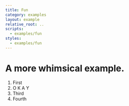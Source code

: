 ```yaml
---
title: Fun
category: examples
layout: example
relative_root: ..
scripts:
  - examples/fun
styles:
  - examples/fun
---
```


# A more whimsical example.

<div class="cavendish">
  <ol class="slides">
    <li>
      <span>First</span>
    </li>
    <li>
      <span class="letter-o">O</span>
      <span class="letter-k">K</span>
      <span class="letter-a">A</span>
      <span class="letter-y">Y</span>
    </li>
    <li>
      <span>Third</span>
    </li>
    <li>
      <span>Fourth</span>
    </li>
  </ol>
</div>
